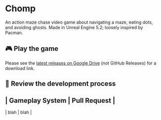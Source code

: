 # Chomp

An action maze chase video game about navigating a maze, eating dots, and avoiding ghosts. Made in Unreal Engine 5.2; loosely inspired by Pacman.

## 🎮 Play the game

Please see the [latest releases on Google Drive](https://drive.google.com/drive/folders/1OTklrCTUU66ITB8hdL5YUrdoOs1tV6-E?usp=sharing) (not GitHub Releases) for a download link.

## 👀 Review the development process

| Gameplay System | Pull Request |
---
| blah | blah |

